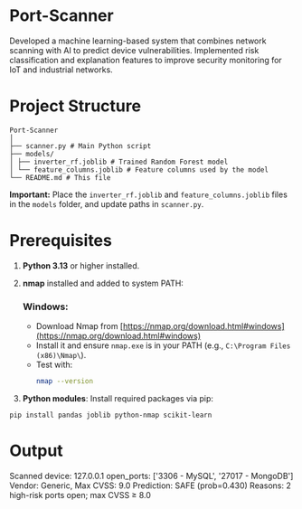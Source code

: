 # Port-Scanner
Developed a machine learning-based system that combines network scanning with AI to predict device vulnerabilities. Implemented risk classification and explanation features to improve security monitoring for IoT and industrial networks.


# Project Structure
```
Port-Scanner
│
├── scanner.py # Main Python script
├── models/
│ ├── inverter_rf.joblib # Trained Random Forest model
│ └── feature_columns.joblib # Feature columns used by the model
└── README.md # This file
```

 **Important:** Place the `inverter_rf.joblib` and `feature_columns.joblib` files in the `models` folder, and update paths in `scanner.py`.

# Prerequisites

1. **Python 3.13** or higher installed.  
2. **nmap** installed and added to system PATH:

   ### Windows:
   - Download Nmap from [https://nmap.org/download.html#windows](https://nmap.org/download.html#windows)  
   - Install it and ensure `nmap.exe` is in your PATH (e.g., `C:\Program Files (x86)\Nmap\`).  
   - Test with:
     ```bash
     nmap --version
     ```

3. **Python modules**: Install required packages via pip:
```terminal
pip install pandas joblib python-nmap scikit-learn
```
# Output

Scanned device: 127.0.0.1
open_ports:  ['3306 - MySQL', '27017 - MongoDB']
Vendor: Generic, Max CVSS: 9.0
Prediction: SAFE (prob=0.430)
Reasons: 2 high-risk ports open; max CVSS ≥ 8.0
